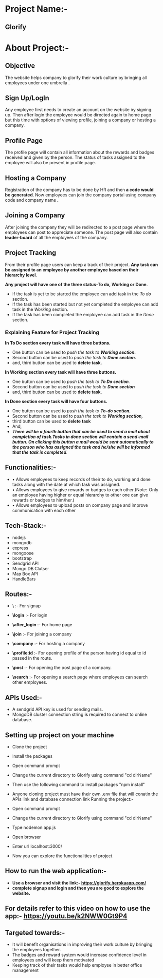 # Project Name:-

## Glorify

# About Project:-
## Objective
 The website helps company to glorify their work culture by bringing all employees under one  umbrella .
## Sign Up/LogIn
Any employee first needs to create an account on the website by signing up. Then after login the employee would be directed again to home page but this time with options of viewing profile, joining a company or hosting a company. 

## Profile Page
The profile page will contain all information about the rewards and badges received and given by the person. 
The status of tasks assigned to the employee will also be present in profile page.
## Hosting a Company
Registration of the company has to be done by HR and then **a code would be generated**. Now employees can join the company portal using company code and company name . 
## Joining a Company
After joining the company they will be redirected to a post page where the employees can post to appreciate someone. The post page will also contain **leader-board** of all the employees of the company.
## Project Tracking
From their profile page users can keep a track of their project. **Any task can be assigned to an employee by another employee based on their hierarchy level**.

**Any project will have one of the three status-To do, Working or Done.**
- If the task is yet to be started the employee can add task in the *To do* section. 
- If the task has been started but not yet completed the employee can add task in the *Working* section. 
- If the task has been completed the employee can add task in the *Done* section.
### Explaining Feature for Project Tracking

**In To Do section every task will have three buttons.**
- One button can be used to *push the task to **Working section.***
- Second button can be used to *push the task to **Done section.*** 
- and, third button can be used to **delete task**.

**In Working section every task will have three buttons.**
- One button can be used to *push the task to **To Do section***. 
- Second button can be used to *push the task to **Done section***
- and, third button can be used to **delete task**.

**In Done section every task will have four buttons.**
- One button can be used to *push the task to **To-do section.***
- Second button can be used to *push the task to **Working section,***
- third button can be used to **delete task**
 - And,
- ***There will be a fourth button that can be used to send a mail about completion of task.Tasks in done section will contain a send-mail button. On clicking this button a mail would be sent automatically to the person who has assigned the task and he/she will be informed that the task is completed.***


## Functionalities:-
- •	Allows employees to keep records of their to do, working and done tasks along with the date at which task was assigned.
- •	Allows employees to give rewards or badges to each other.(Note:-Only an employee having higher or equal hierarchy to other one can give rewards or badges to him/her.)
- •	Allows employees to upload posts on company page and improve communication with each other
 
## Tech-Stack:-
- nodejs
- mongodb
- express
- mongoose
- bootstrap
- Sendgrid API
- Mongo DB Clutser
- Map Box API
- HandleBars

## Routes:-

- \ :- For signup

- **\login** :- For login
- **\after_login** :- For home page
- **\join** :- For joining a company
- **\company** :- For hosting a company
- **\profile\:id** :- For opening profile of the person having id equal to id passed in the route.
- **\post** :- For opening the post page of a company.
- **\search** :- For opening a search page where employees can search other employees.


## APIs Used:-
- 	A sendgrid API key is used for sending mails.
- 	MongoDB cluster connection string is required to connect to online database.


## Setting up project on your machine
   - Clone the project
   - Install the packages
         
    
- 	Open command prompt
- 	Change the current directory to Glorify using command "cd dirName"
- 	Then use the following command to install packages "npm install"
-   Anyone cloning project must have their own .env file that will conatin the APIs link and database connection link
   Running the project:-
- 	Open command prompt
- 	Change the current directory to Glorify using command "cd dirName"
- 	Type nodemon app.js
- 	Open browser
- 	Enter url localhost:3000/
- 	Now you can explore the functionalities of project


## How to run the web application:-
- **Use a browser and visit the link:- https://glorify.herokuapp.com/**
- **complete signup and login and then you are good to explore the website.**
## For details refer to this video on how to use the app:- https://youtu.be/k2NWW0Gt9P4

## Targeted towards:-
-	It will benefit organisations in improving their work culture by bringing the employees together.
-	The badges and reward system would increase confidence level in employees and will keep       them motivated
-	Keeping track of their tasks would help employee in better office management



